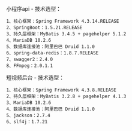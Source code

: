 小程序api - 技术选型：

    1、核心框架：Spring Framework 4.3.14.RELEASE
    2、SpringBoot：1.5.21.RELEASE
    3、持久层框架：MyBatis 3.4.5 + pagehelper 5.1.2
    4、MariaDB 10.2.6
    5、数据库连接池：阿里巴巴 Druid 1.1.0
    6、spring-data-redis：1.8.7.RELEASE
    7、swagger2：2.4.0
    8、FFmpeg：2.0.1.1


短视频后台 - 技术选型：

    1、核心框架：Spring Framework 4.3.8.RELEASE
    2、持久层框架：MyBatis 3.2.8 + pagehelper 4.1.3
    3、MariaDB 10.2.6
    4、数据库连接池：阿里巴巴 Druid 1.1.0
    5、jackson：2.7.4
    6、slf4j：1.7.21

